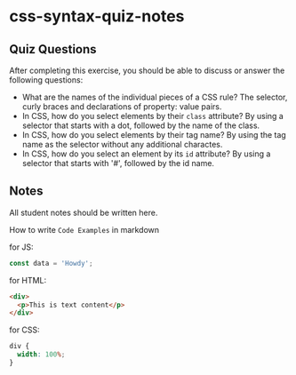 # css-syntax-quiz-notes

## Quiz Questions

After completing this exercise, you should be able to discuss or answer the following questions:

- What are the names of the individual pieces of a CSS rule?
  The selector, curly braces and declarations of property: value pairs.
- In CSS, how do you select elements by their `class` attribute?
  By using a selector that starts with a dot, followed by the name of the class.
- In CSS, how do you select elements by their tag name?
  By using the tag name as the selector without any additional charactes.
- In CSS, how do you select an element by its `id` attribute?
  By using a selector that starts with '#', followed by the id name.

## Notes

All student notes should be written here.

How to write `Code Examples` in markdown

for JS:

```javascript
const data = 'Howdy';
```

for HTML:

```html
<div>
  <p>This is text content</p>
</div>
```

for CSS:

```css
div {
  width: 100%;
}
```
